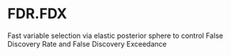 # FDR.FDX
Fast variable selection via elastic posterior sphere to control False Discovery Rate and False Discovery Exceedance 
